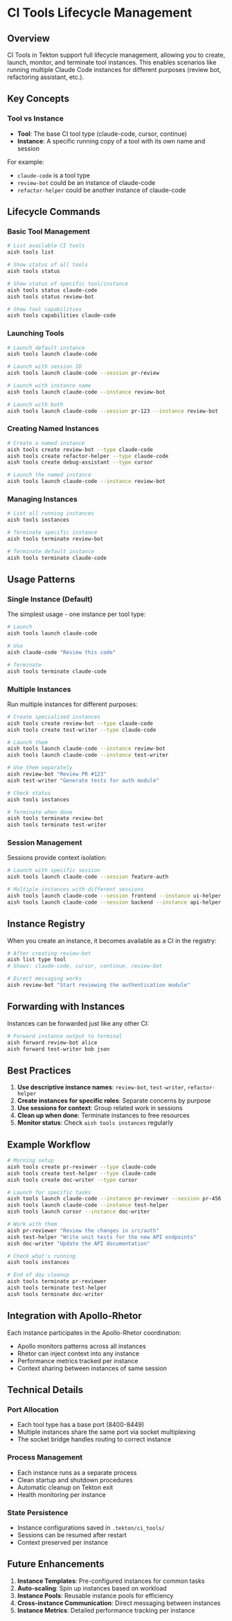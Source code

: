 # CI Tools Lifecycle Management

## Overview

CI Tools in Tekton support full lifecycle management, allowing you to create, launch, monitor, and terminate tool instances. This enables scenarios like running multiple Claude Code instances for different purposes (review bot, refactoring assistant, etc.).

## Key Concepts

### Tool vs Instance

- **Tool**: The base CI tool type (claude-code, cursor, continue)
- **Instance**: A specific running copy of a tool with its own name and session

For example:
- `claude-code` is a tool type
- `review-bot` could be an instance of claude-code
- `refactor-helper` could be another instance of claude-code

## Lifecycle Commands

### Basic Tool Management

```bash
# List available CI tools
aish tools list

# Show status of all tools
aish tools status

# Show status of specific tool/instance
aish tools status claude-code
aish tools status review-bot

# Show tool capabilities
aish tools capabilities claude-code
```

### Launching Tools

```bash
# Launch default instance
aish tools launch claude-code

# Launch with session ID
aish tools launch claude-code --session pr-review

# Launch with instance name
aish tools launch claude-code --instance review-bot

# Launch with both
aish tools launch claude-code --session pr-123 --instance review-bot
```

### Creating Named Instances

```bash
# Create a named instance
aish tools create review-bot --type claude-code
aish tools create refactor-helper --type claude-code
aish tools create debug-assistant --type cursor

# Launch the named instance
aish tools launch claude-code --instance review-bot
```

### Managing Instances

```bash
# List all running instances
aish tools instances

# Terminate specific instance
aish tools terminate review-bot

# Terminate default instance
aish tools terminate claude-code
```

## Usage Patterns

### Single Instance (Default)

The simplest usage - one instance per tool type:

```bash
# Launch
aish tools launch claude-code

# Use
aish claude-code "Review this code"

# Terminate
aish tools terminate claude-code
```

### Multiple Instances

Run multiple instances for different purposes:

```bash
# Create specialized instances
aish tools create review-bot --type claude-code
aish tools create test-writer --type claude-code

# Launch them
aish tools launch claude-code --instance review-bot
aish tools launch claude-code --instance test-writer

# Use them separately
aish review-bot "Review PR #123"
aish test-writer "Generate tests for auth module"

# Check status
aish tools instances

# Terminate when done
aish tools terminate review-bot
aish tools terminate test-writer
```

### Session Management

Sessions provide context isolation:

```bash
# Launch with specific session
aish tools launch claude-code --session feature-auth

# Multiple instances with different sessions
aish tools launch claude-code --session frontend --instance ui-helper
aish tools launch claude-code --session backend --instance api-helper
```

## Instance Registry

When you create an instance, it becomes available as a CI in the registry:

```bash
# After creating review-bot
aish list type tool
# Shows: claude-code, cursor, continue, review-bot

# Direct messaging works
aish review-bot "Start reviewing the authentication module"
```

## Forwarding with Instances

Instances can be forwarded just like any other CI:

```bash
# Forward instance output to terminal
aish forward review-bot alice
aish forward test-writer bob json
```

## Best Practices

1. **Use descriptive instance names**: `review-bot`, `test-writer`, `refactor-helper`
2. **Create instances for specific roles**: Separate concerns by purpose
3. **Use sessions for context**: Group related work in sessions
4. **Clean up when done**: Terminate instances to free resources
5. **Monitor status**: Check `aish tools instances` regularly

## Example Workflow

```bash
# Morning setup
aish tools create pr-reviewer --type claude-code
aish tools create test-helper --type claude-code
aish tools create doc-writer --type cursor

# Launch for specific tasks
aish tools launch claude-code --instance pr-reviewer --session pr-456
aish tools launch claude-code --instance test-helper
aish tools launch cursor --instance doc-writer

# Work with them
aish pr-reviewer "Review the changes in src/auth"
aish test-helper "Write unit tests for the new API endpoints"
aish doc-writer "Update the API documentation"

# Check what's running
aish tools instances

# End of day cleanup
aish tools terminate pr-reviewer
aish tools terminate test-helper
aish tools terminate doc-writer
```

## Integration with Apollo-Rhetor

Each instance participates in the Apollo-Rhetor coordination:
- Apollo monitors patterns across all instances
- Rhetor can inject context into any instance
- Performance metrics tracked per instance
- Context sharing between instances of same session

## Technical Details

### Port Allocation
- Each tool type has a base port (8400-8449)
- Multiple instances share the same port via socket multiplexing
- The socket bridge handles routing to correct instance

### Process Management
- Each instance runs as a separate process
- Clean startup and shutdown procedures
- Automatic cleanup on Tekton exit
- Health monitoring per instance

### State Persistence
- Instance configurations saved in `.tekton/ci_tools/`
- Sessions can be resumed after restart
- Context preserved per instance

## Future Enhancements

1. **Instance Templates**: Pre-configured instances for common tasks
2. **Auto-scaling**: Spin up instances based on workload
3. **Instance Pools**: Reusable instance pools for efficiency
4. **Cross-instance Communication**: Direct messaging between instances
5. **Instance Metrics**: Detailed performance tracking per instance